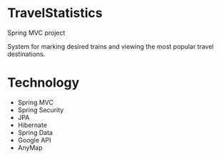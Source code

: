 # TravelStatistics
Spring MVC project

System for marking desired trains and viewing the most popular travel destinations.

# Technology
- Spring MVC
- Spring Security
- JPA
- Hibernate
- Spring Data
- Google API
- AnyMap
